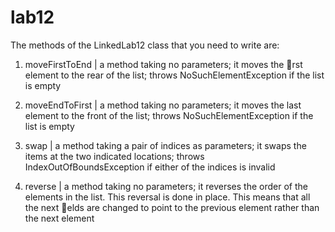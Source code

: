 # lab12

The methods of the LinkedLab12<E> class that you need to write are:

1. moveFirstToEnd | a method taking no parameters; it moves the rst element to the rear
of the list; throws NoSuchElementException if the list is empty

2. moveEndToFirst | a method taking no parameters; it moves the last element to the front
of the list; throws NoSuchElementException if the list is empty

3. swap | a method taking a pair of indices as parameters; it swaps the items at the two
indicated locations; throws IndexOutOfBoundsException if either of the indices is invalid

4. reverse | a method taking no parameters; it reverses the order of the elements in the list.
This reversal is done in place. This means that all the next elds are changed to point to the
previous element rather than the next element
